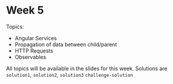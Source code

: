 # Week 5

Topics:
* Angular Services
* Propagation of data between child/parent
* HTTP Requests
* Observables

All topics will be available in the slides for this week.
Solutions are `solution1`, `solution2`, `solution3` `challenge-solution`